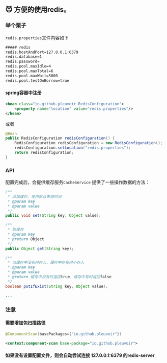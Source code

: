 
## :smiling_imp: 方便的使用redis。


### 举个栗子  ###

`redis.properties`文件内容如下

```xml
##### redis
redis.hostAndPort=127.0.0.1:6379
redis.database=1
redis.password=
redis.pool.maxIdle=4
redis.pool.maxTotal=6
redis.pool.maxWait=5000
redis.pool.testOnBorrow=true
```

#### spring容器中注册

```xml
<bean class="io.github.pleuvoir.RedisConfiguration">
    <property name="location" value="redis.properties"/>
</bean>
```

或者

```java
@Bean
public RedisConfiguration redisConfiguration() {
	RedisConfiguration redisConfiguration = new RedisConfiguration();
	redisConfiguration.setLocation("redis.properties");
	return redisConfiguration;
}
```

### API

配置完成后，会提供缓存服务`CacheService` 提供了一些操作数据的方法：

```java
/**
 * 添加缓存，使用默认失效时间
 * @param key
 * @param value
 */
public void set(String key, Object value);

/**
 * 取缓存
 * @param key
 * @return Object
 */
public Object get(String key);

/**
 * 当缓存中没有时存入，缓存中存在时不存入
 * @param key
 * @param value
 * @return 缓存中没有时返回true，缓存中有时返回false
 */
boolean putIfExist(String key, Object value);

...
```

### 注意

#### 需要增加包扫描路径

```java
@ComponentScan(basePackages={"io.github.pleuvoir"})  
```

```xml
<context:component-scan base-package="io.github.pleuvoir">
```

#### 如果没有设置配置文件，则会自动尝试连接 127.0.0.1:6379 的redis-server

